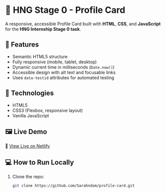 # 🌟 HNG Stage 0 - Profile Card

A responsive, accessible Profile Card built with **HTML**, **CSS**, and **JavaScript** for the **HNG Internship Stage 0 task**.

## 🚀 Features
- Semantic HTML5 structure  
- Fully responsive (mobile, tablet, desktop)  
- Dynamic current time in milliseconds (`Date.now()`)  
- Accessible design with alt text and focusable links  
- Uses `data-testid` attributes for automated testing  

## 🧩 Technologies
- HTML5  
- CSS3 (Flexbox, responsive layout)  
- Vanilla JavaScript  

## 🖼️ Live Demo
🔗 [View Live on Netlify](https://your-netlify-link.netlify.app)

## 💻 How to Run Locally
1. Clone the repo:
   ```bash
   git clone https://github.com/Sarahndom/profile-card.git

